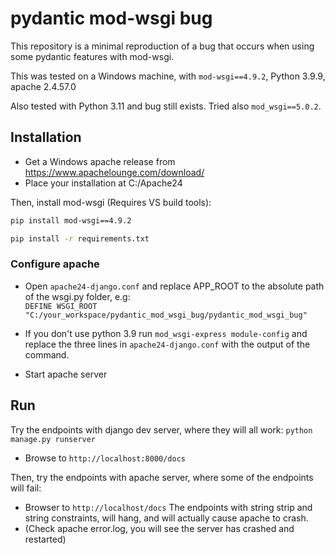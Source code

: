 # pydantic mod-wsgi bug

This repository is a minimal reproduction of a bug that occurs when using some pydantic features with mod-wsgi.

This was tested on a Windows machine, with `mod-wsgi==4.9.2`, Python 3.9.9, apache 2.4.57.0

Also tested with Python 3.11 and bug still exists. Tried also `mod_wsgi==5.0.2`.

## Installation
- Get a Windows apache release from https://www.apachelounge.com/download/
- Place your installation at C:/Apache24

Then, install mod-wsgi (Requires VS build tools):
```bash
pip install mod-wsgi==4.9.2
```

```bash
pip install -r requirements.txt
```

### Configure apache
- Open `apache24-django.conf` and replace APP_ROOT to the absolute path of the wsgi.py folder, e.g:  
`DEFINE WSGI_ROOT "C:/your_workspace/pydantic_mod_wsgi_bug/pydantic_mod_wsgi_bug"`
- If you don't use python 3.9 run `mod_wsgi-express module-config` and replace the three lines in `apache24-django.conf` with the output of the command. 

- Start apache server

## Run
Try the endpoints with django dev server, where they will all work:
`python manage.py runserver`
- Browse to `http://localhost:8000/docs`


Then, try the endpoints with apache server, where some of the endpoints will fail:
- Browser to `http://localhost/docs`
The endpoints with string strip and string constraints, will hang, and will actually cause apache to crash. 
- (Check apache error.log, you will see the server has crashed and restarted)